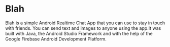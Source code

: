 # Blah

Blah is a simple Android Realtime Chat App that you can use to stay in touch with friends. You can send text and images to anyone using the app.It was built with Java, the Android Studio Framework and with the help of the Google Firebase Android Development Platform.

<img url="https://github.com/SteveArias/Blah/blob/master/Blah.png" sidth="425"/>
